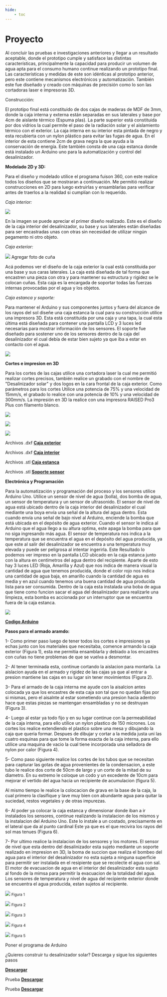 ```yaml
---
hide:
    - toc
---
```


# Proyecto



Al concluir las pruebas e investigaciones anteriores y llegar a un resultado aceptable, donde el prototipo cumple y satisface las distintas características, principalmente la capacidad para producir un volumen de agua apta para el consumo humano continue realizando un prototipo final. Las características y medidas de este son idénticas al prototipo anterior, pero este contiene mecanismos electrónicos y automatización. También este fue diseñado y creado con máquinas de precisión como lo son las cortadoras laser e impresoras 3D.

Construcción:

El prototipo final está constituido de dos cajas de maderas de MDF de 3mm, donde la caja interna y externa están separadas en sus laterales y base por 4cm de aislante térmico (Espuma plas). La parte superior está constituida por dos vidrios la cual permite el paso de la radiación solar y el aislamiento térmico con el exterior. 
La caja interna en su interior esta pintada de negro y esta recubierta con un nylon plástico para evitar las fugas de agua. En el interior de esta contiene 2cm de grava negra la que ayuda a la conservación de energía.
Este también consta de una caja estanca donde está instalado un Arduino uno para la automatización y control del desalinizador.

<strong>Modelado 2D y 3D:</strong>

Para el diseño y modelado utilice el programa fuison 360, con este realice todos los diseños que se mostraran a continuación.
Me permitió realizar construcciones en 2D para luego extruirlas y ensamblarlas para verificar antes de traerlos a la realidad si cumplían con lo requerido.

<em>Caja interior:</em>

![](../images/Proyecto/Producto%20fianl/subir%202.PNG)

En la imagen se puede apreciar el primer diseño realizado. Este es el diseño de la caja interior del desalinizador, su base y sus laterales están diseñadas para ser encastradas unas con otras sin necesidad de utilizar ningún pegamento ni otro objeto.

<em>Caja exterior:</em>

![](../images/Proyecto/Producto%20fianl/subir%201.PNG)
Agregar foto de cuña

Acá podemos ver el diseño de la caja exterior la cual está constituida por una base y sus caras laterales. La caja está diseñada de tal forma que encastren una pieza con otra y para mantener su estructura y rigidez se le colocan cuñas.
Esta caja es la encargada de soportar todas las fuerzas internas provocadas por el agua y los objetos.

<em>Caja estanca y soporte:</em>

Para mantener el Arduino y sus componentes juntos y fuera del alcance de los rayos del sol diseñe una caja estanca la cual para su construcción utilice una impresora 3D.
Esta está constituida por una caja y una tapa, la cual esta última está diseñada para contener una pantalla LCD y 3 luces led necesarias para mostrar información de los sensores.
El soporte fue diseñado para sostener uno de los sensores dentro de la caja del desalinizador el cual debía de estar bien sujeto ya que iba a estar en contacto con el agua.  


![](../images/Proyecto/Producto%20fianl/caja%20estanca%20dsieño.PNG)


<strong>Cortes e impresion en 3D</strong>

Para los cortes de las cajas utilice una cortadora laser la cual me permitió realizar cortes precisos, también realice un grabado con el nombre de "Desalinizador solar" y dos logos en la cara frontal de la caja exterior. Como parámetros para los cortes Utilice una potencia de 75% y una velocidad de 15mm/s, el grabado lo realice con una potencia de 10% y una velocidad de 300mm/s.
La impresión en 3D la realice con una impresora RAISED Pro3 Plus con filamento blanco.



![](../images/Proyecto/Producto%20fianl/cortes.PNG)

![](../images/Proyecto/Producto%20fianl/piezas.PNG)

![](../images/Proyecto/Producto%20fianl/caja.PNG)


Archivos .dxf <a href="../proyecto/Archivos/Exterior.zip" download="Caja Exterior"> <strong>Caja exterior</strong> </a>

Archivos .dxf <a href="../proyecto/Archivos/Interior.zip" download="Caja Interior"> <strong>Caja interior</strong> </a>

Archivos .stl <a href="../tecnicos/Nuevacarpeta/Caja_estanca.zip" download="Caja_estanca"> <strong>Caja estanca</strong> </a>

Archivos .stl <a href="../proyecto/Archivos/Soporte.stl" download="Soporte"> <strong>Soporte sensor</strong> </a>


<strong>Electrónica y Programación</strong>

Para la automatización y programación del proceso y los sensores utilice Arduino Uno.
Utilice un sensor de nivel de agua (bolla), dos bomba de agua, un sensor de temperatura y un sensor de ultrasonido.
El sensor de nivel de agua está ubicado dentro de la caja interior del desalinizador el cual mediante una boya envía una señal de la altura del agua dentro. Esta cuando envía una señal de bajo nivel al Arduino, enciende la bomba que está ubicada en el depósito de agua exterior. Cuando el sensor le indica al Arduino que el agua llego a su altura optima, este apaga la bomba para que no siga ingresando más agua.
El sensor de temperatura nos indica a la temperatura que se encuentra el agua en el depósito del agua producida, ya que este al salir del desalinizador se encuentra a una temperatura muy elevada y puede ser peligrosa al intentar ingerirla. Este Resultado lo podemos ver impreso en la pantalla LCD ubicado en la caja estanca junto con la altura en centímetros del agua dentro del recipiente. Aparte de esto hay 3 luces LED (Roja, Amarilla y Azul) que nos indica de manera visual la cantidad de agua que tenemos producida, donde el color rojo nos indica una cantidad de agua baja, en amarillo cuando la cantidad de agua es media y en azul cuando tenemos una buena cantidad de agua producida lista para ser consumida.
Dentro de la caja esta instalada una boba de agua que tiene como funcion sacar el agua del desalinizador para realizarle una limpieza, esta bomba es accionada por un interruptor que se encuentra fuera de la caja estanca.


![](../images/Proyecto/Producto%20fianl/arduino.PNG)


<a href="../proyecto/Archivos/Codigoproyectofinal.ino" download="Codigo_Arduino_Desalinizador"> <strong>Codigo Arduino</strong> </a>



<strong>Pasos para el armado aramdo:</strong>

1- Como primer paso luego de tener todos los cortes e impresiones ya echas junto con los materiales que necesitaba, comence armando la caja exterior (Figura 1), esta me permitia ensamblarla y debiado a los encastres con cuñas no tiene problemas de que se vuelva a desmontar.

2- Al tener terminada esta, continue cortando la aislacion para montarla. La aislacion ayuda en el armado y rigidez de las cajas ya que al entrar a presion mantiene las cajas en su lugar sin tener movimientos (Figura 2).

3- Para el armado de la caja interna me ayude con la aisalcion antes colocada ya que los encastres de esta caja son tal que no quedan fijas por si mismas, pero el aisalnte al estar sometiendo una presion hacia adentro hace que estas piezas se mantengan ensambladas y no se destruyan (Figura 3).

4- Luego al estar ya todo fijo y en su lugar continue con la permeabilidad de la caja interna, para ello utilice un nylon plastico de 150 micrones. Los cortes los realice extendiendo el plastico sobre una mesa y dibujando la caja que queria formar. Despues de dibujar y cortar a la medida justa uni las cuatro esquinas para que tome la forma exacta de la caja interna, para ello utilice una maquina de vacio la cual tiene incorporada una selladora de nylon por calor (Figura 4).

5- Como paso siguiente realice los cortes de los tubos que se necesitan para capturar las gotas de agua provenientes de la condensacion, a este tubo le realice dos corte de 50cm de largo y un corte de la mitad de su diametro. En su extremo le coloque un codo y un excedente de 10cm para mejorar el vertido del agua hacia un recipiente de acumulacion (figura 5).

Al mismo tiempo le realice la colocacion de grava en la base de la caja, la cual primero la clasifique y lave muy bien con abundante agua para quitar la suciedad, restos vegetales y de otras impurezas.

6- Al poder ya colocar la caja estanca y dimensionar donde iban a ir instalados los sensores, continue realizando la instalacion de los mismos y la instalacion del Arduino Uno. Este lo instale a un costado, precisamente en el lateral que da al punto cardinal Este ya que es el que recivira los rayos del sol mas tenues (Figura 6).

7- Por ultimo realice la instalacion de los sensores y los motores. El sensor de nivel que esta dentro del desalinizador esta sujeto mediante un soporte realizado en impresion en 3D, la boma de succion que realiza el bombeo del agua para el interior del desalinizador no esta sujeta a ninguna superficie para permitir ser instalada en el resipiente que se recolecte el agua con sal. El motor de evacuacion de agua en el interior del desalinizador esta sujeto al fondo de la mimsa para permitir la evacuacion de la totalidad del agua.
Los sensores de temperatura y nivel de agua del recipiente exterior donde se encuentra el agua producida, estan sujetos al recipiente. 


![](../images/Proyecto/Producto%20fianl/piezas.PNG)
<small>Figura 1</small> 

![](../images/Proyecto/Producto%20fianl/aisalcion.PNG)
<small>Figura 2</small>

![](../images/Proyecto/Producto%20fianl/pasos.PNG)
<small>Figura 3</small>

![](../images/Proyecto/Producto%20fianl/nylon.PNG)
<small>Figura 4</small>

![](../images/Proyecto/Producto%20fianl/caño.PNG)
<Small>Figura 5</small>



Poner el programa de Arduino









¿Quieres construir tu desalinizador solar? Descarga y sigue los siguientes pasos 

 <a href="../Cómo_construir_mi_desalinizador_solar.pdf" download="Desalinizador Solar"> <strong>Descargar</strong> </a>
 
Prueba <a href="../Archivos/Caja_estanca.zip" download="Partes"> <strong>Descargar</strong> </a>

Prueba <a href="../Caja_estanca.zip" download="Partes"> <strong>Descargar</strong> </a>
